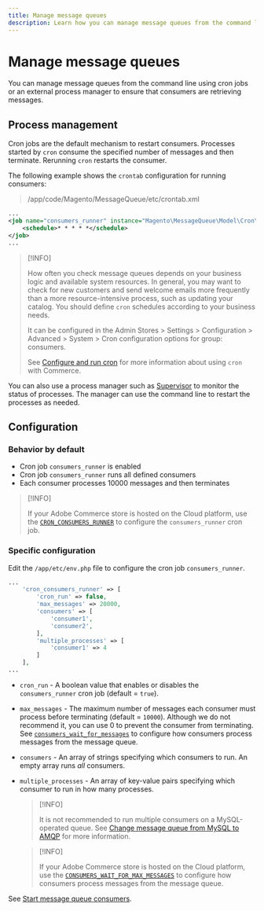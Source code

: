 ```yaml
---
title: Manage message queues
description: Learn how you can manage message queues from the command line for Adobe Commerce.
---
```


# Manage message queues

You can manage message queues from the command line using cron jobs or an external process manager to ensure that consumers are retrieving messages.

## Process management

Cron jobs are the default mechanism to restart consumers. Processes started by `cron` consume the specified number of messages and then terminate. Rerunning `cron` restarts the consumer.

The following example shows the `crontab` configuration for running consumers:

> /app/code/Magento/MessageQueue/etc/crontab.xml

```xml
...
<job name="consumers_runner" instance="Magento\MessageQueue\Model\Cron\ConsumersRunner" method="run">
    <schedule>* * * * *</schedule>
</job>
...
```

>[!INFO]
>
>How often you check message queues depends on your business logic and available system resources. In general, you may want to check for new customers and send welcome emails more frequently than a more resource-intensive process, such as updating your catalog. You should define `cron` schedules according to your business needs.
>
>It can be configured in the Admin Stores > Settings > Configuration > Advanced > System > Cron configuration options for group: consumers.
>
>See [Configure and run cron](../cli/configure-cron-jobs.md) for more information about using `cron` with Commerce.

You can also use a process manager such as [Supervisor](http://supervisord.org/index.html) to monitor the status of processes. The manager can use the command line to restart the processes as needed.

## Configuration

### Behavior by default

- Cron job `consumers_runner` is enabled
- Cron job `consumers_runner` runs all defined consumers
- Each consumer processes 10000 messages and then terminates

>[!INFO]
>
>If your Adobe Commerce store is hosted on the Cloud platform, use the [`CRON_CONSUMERS_RUNNER`](https://devdocs.magento.com/cloud/env/variables-deploy.html#cron_consumers_runner) to configure the `consumers_runner` cron job.

### Specific configuration

Edit the `/app/etc/env.php` file to configure the cron job `consumers_runner`.

```php
...
    'cron_consumers_runner' => [
        'cron_run' => false,
        'max_messages' => 20000,
        'consumers' => [
            'consumer1',
            'consumer2',
        ],
        'multiple_processes' => [
            'consumer1' => 4
        ]
    ],
...
```

- `cron_run` - A boolean value that enables or disables the `consumers_runner` cron job (default = `true`).
- `max_messages` - The maximum number of messages each consumer must process before terminating (default = `10000`). Although we do not recommend it, you can use 0 to prevent the consumer from terminating. See [`consumers_wait_for_messages`](../reference/config-reference-envphp.md#consumerswaitformessages) to configure how consumers process messages from the message queue.
- `consumers` - An array of strings specifying which consumers to run. An empty array runs *all* consumers.
- `multiple_processes` - An array of key-value pairs specifying which consumer to run in how many processes.

   >[!INFO]
   >
   >It is not recommended to run multiple consumers on a MySQL-operated queue. See [Change message queue from MySQL to AMQP](https://developer.adobe.com/commerce/php/development/components/message-queues/#change-message-queue-from-mysql-to-amqp) for more information.

   >[!INFO]
   >
   >If your Adobe Commerce store is hosted on the Cloud platform, use the [`CONSUMERS_WAIT_FOR_MAX_MESSAGES`](https://devdocs.magento.com/cloud/env/variables-deploy.html#consumers_wait_for_max_messages) to configure how consumers process messages from the message queue.

See [Start message queue consumers](../cli/start-message-queues.md).
